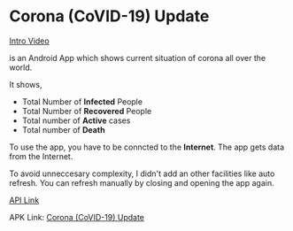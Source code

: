 # Corona (CoVID-19) Update
[Intro Video ](https://youtu.be/TznE_pFj-_w)  

is an Android App which shows current situation of corona all over the world.
  
It shows,
- Total Number of **Infected** People
- Total Number of **Recovered** People
- Total number of **Active** cases
- Total number of **Death**

To use the app, you have to be conncted to the **Internet**.
The app gets data from the Internet.  
  
To avoid unneccesary complexity, I didn't add an other facilities like auto refresh.
You can refresh manually by closing and opening the app again.  

[API Link](https://github.com/javieraviles/covidAPI)

APK Link: [Corona (CoVID-19) Update](https://github.com/MJKSabit/Corona-Update/releases/download/v0.9/Corona.CoVID-19.Update.Beta.Release.apk)

